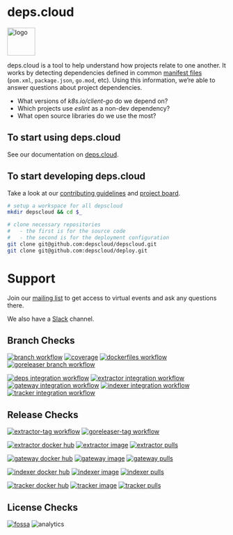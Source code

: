# deps.cloud

<img alt="logo" width="64" src="https://deps.cloud/favicons/android-chrome-512x512.png"/>

deps.cloud is a tool to help understand how projects relate to one another.
It works by detecting dependencies defined in common [manifest files] (`pom.xml`, `package.json`, `go.mod`, etc).
Using this information, we’re able to answer questions about project dependencies.

* What versions of _k8s.io/client-go_ do we depend on?
* Which projects use _eslint_ as a non-dev dependency?
* What open source libraries do we use the most?

[manifest files]: https://deps.cloud/docs/concepts/manifests/

## To start using deps.cloud

See our documentation on [deps.cloud](https://deps.cloud/docs/).

## To start developing deps.cloud

Take a look at our [contributing guidelines] and [project board].

```bash
# setup a workspace for all depscloud
mkdir depscloud && cd $_

# clone necessary repositories
#   - the first is for the source code
#   - the second is for the deployment configuration
git clone git@github.com:depscloud/depscloud.git
git clone git@github.com:depscloud/deploy.git
```

[contributing guidelines]: https://deps.cloud/docs/contrib/
[project board]: https://github.com/orgs/depscloud/projects/1

# Support

Join our [mailing list] to get access to virtual events and ask any questions there.

We also have a [Slack] channel.

[mailing list]: https://groups.google.com/a/deps.cloud/forum/#!forum/community/join
[Slack]: https://depscloud.slack.com/join/shared_invite/zt-fd03dm8x-L5Vxh07smWr_vlK9Qg9q5A

## Branch Checks

[![branch workflow](https://github.com/depscloud/depscloud/workflows/branch/badge.svg?branch=main)](https://github.com/depscloud/depscloud/actions?query=workflow%3Abranch+branch%3Amain)
[![coverage](https://img.shields.io/codecov/c/gh/depscloud/depscloud/main)](https://codecov.io/gh/depscloud/depscloud)
[![dockerfiles workflow](https://github.com/depscloud/depscloud/workflows/dockerfiles/badge.svg?branch=main)](https://github.com/depscloud/depscloud/actions?query=workflow%3Adockerfiles+branch%3Amain)
[![goreleaser branch workflow](https://github.com/depscloud/depscloud/workflows/goreleaser-branch/badge.svg?branch=main)](https://github.com/depscloud/depscloud/actions?query=workflow%3Agoreleaser-branch+branch%3Amain)

[![deps integration workflow](https://github.com/depscloud/depscloud/workflows/deps-integration/badge.svg?branch=main)](https://github.com/depscloud/depscloud/actions?query=workflow%3Adeps-integration+branch%3Amain)
[![extractor integration workflow](https://github.com/depscloud/depscloud/workflows/extractor-integration/badge.svg?branch=main)](https://github.com/depscloud/depscloud/actions?query=workflow%3Aextractor-integration+branch%3Amain)
[![gateway integration workflow](https://github.com/depscloud/depscloud/workflows/gateway-integration/badge.svg?branch=main)](https://github.com/depscloud/depscloud/actions?query=workflow%3Agateway-integration+branch%3Amain)
[![indexer integration workflow](https://github.com/depscloud/depscloud/workflows/indexer-integration/badge.svg?branch=main)](https://github.com/depscloud/depscloud/actions?query=workflow%3Aindexer-integration+branch%3Amain)
[![tracker integration workflow](https://github.com/depscloud/depscloud/workflows/tracker-integration/badge.svg?branch=main)](https://github.com/depscloud/depscloud/actions?query=workflow%3Atracker-integration+branch%3Amain)

## Release Checks

[![extractor-tag workflow](https://github.com/depscloud/depscloud/workflows/extractor-tag/badge.svg)](https://github.com/depscloud/depscloud/actions?query=workflow%3Aextractor-tag)
[![goreleaser-tag workflow](https://github.com/depscloud/depscloud/workflows/goreleaser-tag/badge.svg)](https://github.com/depscloud/depscloud/actions?query=workflow%3Agoreleaser-tag)

[![extractor docker hub](https://img.shields.io/docker/v/depscloud/extractor?color=blue&label=extractor%20version&sort=semver)](https://hub.docker.com/r/depscloud/extractor/tags)
[![extractor image](https://img.shields.io/docker/image-size/depscloud/extractor?label=extractor%20image&sort=semver)](https://hub.docker.com/r/depscloud/extractor/tags)
[![extractor pulls](https://img.shields.io/docker/pulls/depscloud/extractor?label=extractor%20pulls)](https://hub.docker.com/r/depscloud/extractor/tags)

[![gateway docker hub](https://img.shields.io/docker/v/depscloud/gateway?color=blue&label=gateway%20version&sort=semver)](https://hub.docker.com/r/depscloud/gateway/tags)
[![gateway image](https://img.shields.io/docker/image-size/depscloud/gateway?label=gateway%20image&sort=semver)](https://hub.docker.com/r/depscloud/gateway/tags)
[![gateway pulls](https://img.shields.io/docker/pulls/depscloud/gateway?label=gateway%20pulls)](https://hub.docker.com/r/depscloud/gateway/tags)

[![indexer docker hub](https://img.shields.io/docker/v/depscloud/indexer?color=blue&label=indexer%20version&sort=semver)](https://hub.docker.com/r/depscloud/indexer/tags)
[![indexer image](https://img.shields.io/docker/image-size/depscloud/indexer?label=indexer%20image&sort=semver)](https://hub.docker.com/r/depscloud/indexer/tags)
[![indexer pulls](https://img.shields.io/docker/pulls/depscloud/indexer?label=indexer%20pulls)](https://hub.docker.com/r/depscloud/indexer/tags)

[![tracker docker hub](https://img.shields.io/docker/v/depscloud/tracker?color=blue&label=tracker%20version&sort=semver)](https://hub.docker.com/r/depscloud/tracker/tags)
[![tracker image](https://img.shields.io/docker/image-size/depscloud/tracker?label=tracker%20image&sort=semver)](https://hub.docker.com/r/depscloud/tracker/tags)
[![tracker pulls](https://img.shields.io/docker/pulls/depscloud/tracker?label=tracker%20pulls)](https://hub.docker.com/r/depscloud/tracker/tags)

## License Checks

[![fossa](https://app.fossa.com/api/projects/git%2Bgithub.com%2Fdepscloud%2Fdepscloud.svg?type=large)](https://app.fossa.com/projects/git%2Bgithub.com%2Fdepscloud%2Fdepscloud?ref=badge_large)
![analytics](https://www.google-analytics.com/collect?v=1&cid=555&t=pageview&ec=repo&ea=open&dp=depscloud&dt=depscloud&tid=UA-143087272-2)
